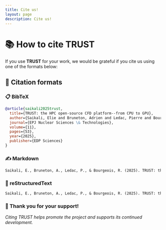 ```yaml
---
title: Cite us!
layout: page
description: Cite us!
---
```


# 📚 How to cite TRUST

If you use **TRUST** for your work, we would be grateful if you cite us using one of the formats below: 

## 📖 Citation formats

### 📋 BibTeX

```bibtex
@article{saikali2025trust,
  title={TRUST: the HPC open-source CFD platform--from CPU to GPU},
  author={Saikali, Elie and Bruneton, Adrien and Ledac, Pierre and Bourgeois, Remi},
  journal={EPJ Nuclear Sciences \& Technologies},
  volume={11},
  pages={53},
  year={2025},
  publisher={EDP Sciences}
}
```


### ✍️ Markdown

```markdown
Saikali, E., Bruneton, A., Ledac, P., & Bourgeois, R. (2025). TRUST: the HPC open-source CFD platform--from CPU to GPU. *EPJ Nuclear Sciences & Technologies*, 11, 53. EDP Sciences.
```



### 📝 reStructuredText

```rst
Saikali, E., Bruneton, A., Ledac, P., & Bourgeois, R. (2025). TRUST: the HPC open-source CFD platform--from CPU to GPU. *EPJ Nuclear Sciences & Technologies*, **11**, 53. EDP Sciences.
```

### 🙏 Thank you for your support!

*Citing TRUST helps promote the project and supports its continued development.*
